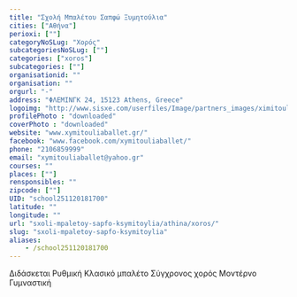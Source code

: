```yaml
---
title: "Σχολή Μπαλέτου Σαπφώ Ξυμητούλια"
cities: ["Αθήνα"]
perioxi: [""]
categoryNoSLug: "Χορός"
subcategoriesNoSLug: [""]
categories: ["xoros"]
subcategories: [""]
organisationid: ""
organisation: ""
orgurl: "-"
address: "ΦΛΕΜΙΝΓΚ 24, 15123 Athens, Greece"
logoimg: "http://www.sisxe.com/userfiles/Image/partners_images/ximitoulia.png"
profilePhoto : "downloaded"
coverPhoto : "downloaded"
website: "www.xymitouliaballet.gr/"
facebook: "www.facebook.com/xymitouliaballet/"
phone: "2106859999"
email: "xymitouliaballet@yahoo.gr"
courses: ""
places: [""]
rensponsibles: ""
zipcode: [""]
UID: "school251120181700"
latitude: ""
longitude: ""
url: "sxoli-mpaletoy-sapfo-ksymitoylia/athina/xoros/"
slug: "sxoli-mpaletoy-sapfo-ksymitoylia"
aliases:
    - /school251120181700
---
```



Διδάσκεται Ρυθμική Κλασικό μπαλέτο Σύγχρονος χορός Μοντέρνο Γυμναστική

